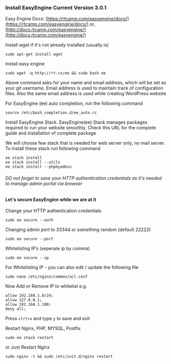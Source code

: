 ### Install EasyEngine Current Version 3.0.1
Easy Engine Docs: [https://rtcamp.com/easyengine/docs/](https://rtcamp.com/easyengine/docs/)
or, [http://docs.rtcamp.com/easyengine/](http://docs.rtcamp.com/easyengine/)

Install wget if it's not already installed (usually is)

`sudo apt-get install wget`

Install easy engine

`sudo wget -q http://rt.cx/ee && sudo bash ee`

Above command asks for your name and email address, which will be set as your git username. Email address is used to maintain track of configuration files. Also the same email
address is used while creating WordPress website

For EasyEngine (ee) auto completion, run the following command

`source /etc/bash_completion.d/ee_auto.rc`

Install EasyEngine Stack. EasyEngine(ee) Stack manages packages required to run your website smoothly. Check this URL for the complete guide and installation of complete package

We will choose few stack that is needed for web server only, no mail server. To install these stack run following command

```
ee stack install
ee stack install --utils
ee stack install --phpmyadmin
```

###### DO not forget to save your HTTP authentication credentials as it's needed to manage admin portal via browser

#### Let's secure EasyEngine while we are at it

Change your HTTP authentication credentials

`sudo ee secure --auth`

Changing admin port to 33344 or something random (default 22222)

`sudo ee secure --port`

Whitelisting IP’s (seperate ip by comma)

`sudo ee secure --ip`

For Whitelisting IP - you can also edit / update the following file

`sudo nano /etc/nginx/common/acl.conf`

Now Add or Remove IP to whitelist e.g.

```
allow 192.168.1.0/24;
allow 127.0.0.1;
allow 192.168.1.100;
deny all;
```

Press `ctrl+x` and type `y` to save and exit

Restart Nginx, PHP, MYSQL, Postfix

`sudo ee stack restart`

or Just Restart Nginx

`sudo nginx -t && sudo /etc/init.d/nginx restart`




